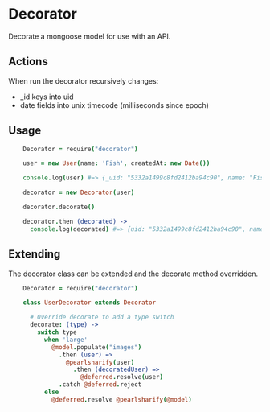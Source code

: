 # Decorator

Decorate a mongoose model for use with an API.

## Actions

When run the decorator recursively changes:

* _id keys into uid
* date fields into unix timecode (milliseconds since epoch)

## Usage

```coffee
    Decorator = require("decorator")

    user = new User(name: 'Fish', createdAt: new Date())

    console.log(user) #=> {_uid: "5332a1499c8fd2412ba94c90", name: "Fish", createdAt: "Tue Apr 29 2014 16:52:39 GMT+0000 (UTC)"}

    decorator = new Decorator(user)

    decorator.decorate()

    decorator.then (decorated) ->
      console.log(decorated) #=> {uid: "5332a1499c8fd2412ba94c90", name: "Fish", createdAt: 12938712398987}

```

## Extending

The decorator class can be extended and the decorate method overridden.

```coffee
    Decorator = require("decorator")

    class UserDecorator extends Decorator

      # Override decorate to add a type switch
      decorate: (type) ->
        switch type
          when 'large'
            @model.populate("images")
              .then (user) =>
                @pearlsharify(user)
                  .then (decoratedUser) =>
                    @deferred.resolve(user)
              .catch @deferred.reject
          else
            @deferred.resolve @pearlsharify(@model)

```
